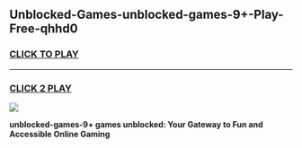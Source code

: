 
## Unblocked-Games-unblocked-games-9+-Play-Free-qhhd0
<h3>
<a href="https://premium76.site?title=unblocked-games-9+&ref=19M">CLICK TO PLAY</a></h3>
<hr>

<h3>
<a href="https://premium76.site?title=unblocked-games-9+&ref=19M">CLICK 2 PLAY</a>
  
</h3>

<a href="https://premium76.site?title=unblocked-games-9+&ref=19M"><img src="https://clearcache.store/games.png"></a>


**unblocked-games-9+ games unblocked: Your Gateway to Fun and Accessible Online Gaming**
